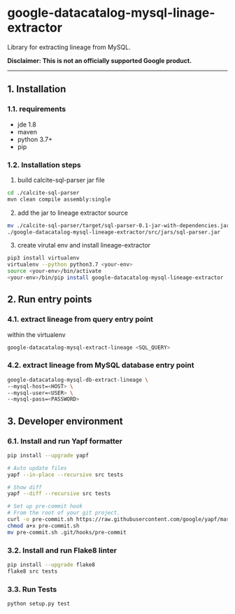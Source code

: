 # google-datacatalog-mysql-linage-extractor

Library for extracting lineage from MySQL.


**Disclaimer: This is not an officially supported Google product.**

<!--
  ⚠️ DO NOT UPDATE THE TABLE OF CONTENTS MANUALLY ️️⚠️
  run `npx markdown-toc -i README.md`.

  Please stick to 80-character line wraps as much as you can.
-->
-----

## 1. Installation
### 1.1. requirements

- jde 1.8
- maven
- python 3.7+
- pip

### 1.2. Installation steps

1. build calcite-sql-parser jar file

```bash
cd ./calcite-sql-parser
mvn clean compile assembly:single
```

2. add the jar to lineage extractor source
```bash
mv ./calcite-sql-parser/target/sql-parser-0.1-jar-with-dependencies.jar \
./google-datacatalog-mysql-lineage-extractor/src/jars/sql-parser.jar
```

3. create virutal env and install lineage-extractor

```bash
pip3 install virtualenv
virtualenv --python python3.7 <your-env>
source <your-env>/bin/activate
<your-env>/bin/pip install google-datacatalog-mysql-lineage-extractor
```

## 2. Run entry points

### 4.1. extract lineage from query entry point

within the virtualenv

```bash
google-datacatalog-mysql-extract-lineage <SQL_QUERY>
```

### 4.2. extract lineage from MySQL database entry point

```bash
google-datacatalog-mysql-db-extract-lineage \
--mysql-host=<HOST> \
--mysql-user=<USER> \
--mysql-pass=<PASSWORD>
```

## 3. Developer environment
### 6.1. Install and run Yapf formatter

```bash
pip install --upgrade yapf

# Auto update files
yapf --in-place --recursive src tests

# Show diff
yapf --diff --recursive src tests

# Set up pre-commit hook
# From the root of your git project.
curl -o pre-commit.sh https://raw.githubusercontent.com/google/yapf/master/plugins/pre-commit.sh
chmod a+x pre-commit.sh
mv pre-commit.sh .git/hooks/pre-commit
```

### 3.2. Install and run Flake8 linter

```bash
pip install --upgrade flake8
flake8 src tests
```

### 3.3. Run Tests

```bash
python setup.py test
```